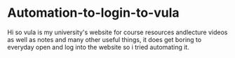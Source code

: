 # Automation-to-login-to-vula
Hi so vula is my university's website for course resources andlecture videos as well as notes and many other useful things, it does get boring to everyday open and log into the website so i tried automating it.
